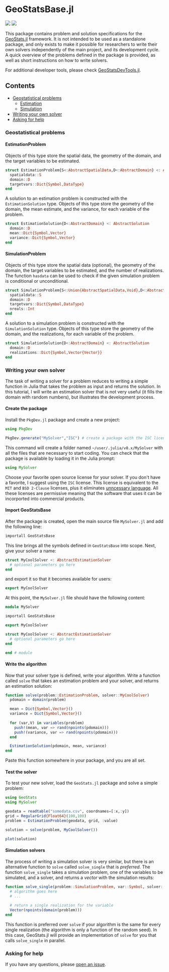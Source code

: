 # GeoStatsBase.jl

[![][travis-img]][travis-url] [![][julia-pkg-img]][julia-pkg-url]

This package contains problem and solution specifications for the
[GeoStats.jl](https://github.com/juliohm/GeoStats.jl) framework.
It is not intended to be used as a standalone package, and only
exists to make it possible for researchers to write their own
solvers independently of the main project, and its development cycle.
A quick overview of the problems defined in the package is provided,
as well as short instructions on how to write solvers.

For additional developer tools, please check
[GeoStatsDevTools.jl](https://github.com/juliohm/GeoStatsDevTools.jl).

## Contents

- [Geostatistical problems](#geostatistical-problems)
  - [Estimation](#estimationproblem)
  - [Simulation](#simulationproblem)
- [Writing your own solver](#writing-your-own-solver)
- [Asking for help](#asking-for-help)

### Geostatistical problems

#### EstimationProblem

Objects of this type store the spatial data, the geometry of the domain, and the target
variables to be estimated.

```julia
struct EstimationProblem{S<:AbstractSpatialData,D<:AbstractDomain} <: AbstractProblem
  spatialdata::S
  domain::D
  targetvars::Dict{Symbol,DataType}
end
```

A solution to an estimation problem is constructed with the `EstimationSolution` type.
Objects of this type store the geometry of the domain, the mean estimate, and the
variance, for each variable of the problem.

```julia
struct EstimationSolution{D<:AbstractDomain} <: AbstractSolution
  domain::D
  mean::Dict{Symbol,Vector}
  variance::Dict{Symbol,Vector}
end
```

#### SimulationProblem

Objects of this type store the spatial data (optional), the geometry of the domain,
the target variables to be estimated, and the number of realizations. The function
`hasdata` can be used to check if the given simulation problem is conditional or
unconditional.

```julia
struct SimulationProblem{S<:Union{AbstractSpatialData,Void},D<:AbstractDomain} <: AbstractProblem
  spatialdata::S
  domain::D
  targetvars::Dict{Symbol,DataType}
  nreals::Int
end
```

A solution to a simulation problem is constructed with the `SimulationSolution` type.
Objects of this type store the geometry of the domain, and the realizations, for each
variable of the problem.

```julia
struct SimulationSolution{D<:AbstractDomain} <: AbstractSolution
  domain::D
  realizations::Dict{Symbol,Vector{Vector}}
end
```

### Writing your own solver

The task of writing a solver for a problem reduces to writing a simple function in Julia
that takes the problem as input and returns the solution. In this tutorial, I will write
an estimation solver that is not very useful (it fills the domain with random numbers),
but illustrates the development process.

#### Create the package

Install the `PkgDev.jl` package and create a new project:

```julia
using PkgDev

PkgDev.generate("MySolver","ISC") # create a package with the ISC license
```

This command will create a folder named `~/user/.julia/v0.x/MySolver` with all the files
that are necessary to start coding. You can check that the package is available by loading
it in the Julia prompt:

```julia
using MySolver
```

Choose your favorite open source license for your solver. If you don't have a favorite, I
suggest using the `ISC` license. This license is equivalent to the `MIT` and `BSD 2-Clause`
licenses, plus it eliminates [unncessary language](https://en.wikipedia.org/wiki/ISC_license).
All these licenses are permissive meaning that the software that uses it can be incorported
into commercial products.

#### Import GeoStatsBase

After the package is created, open the main source file `MySolver.jl` and add the following
line:

```julia
importall GeoStatsBase
```

This line brings all the symbols defined in `GeoStatsBase` into scope. Next, give your solver
a name:

```julia
struct MyCoolSolver <: AbstractEstimationSolver
  # optional parameters go here
end
```

and export it so that it becomes available for users:

```julia
export MyCoolSolver
```

At this point, the `MySolver.jl` file should have the following content:

```julia
module MySolver

importall GeoStatsBase

export MyCoolSolver

struct MyCoolSolver <: AbstractEstimationSolver
  # optional parameters go here
end

end # module
```

#### Write the algorithm

Now that your solver type is defined, write your algorithm. Write a function called `solve`
that takes an estimation problem and your solver, and returns an estimation solution:

```julia
function solve(problem::EstimationProblem, solver::MyCoolSolver)
  pdomain = domain(problem)

  mean = Dict{Symbol,Vector}()
  variance = Dict{Symbol,Vector}()
  
  for (var,V) in variables(problem)
    push!(mean, var => rand(npoints(pdomain)))
    push!(variance, var => rand(npoints(pdomain)))
  end

  EstimationSolution(pdomain, mean, variance)
end
```

Paste this function somewhere in your package, and you are all set.

#### Test the solver

To test your new solver, load the `GeoStats.jl` package and solve a simple problem:

```julia
using GeoStats
using MySolver

geodata = readtable("somedata.csv", coordnames=[:x,:y])
grid = RegularGrid{Float64}(100,100)
problem = EstimationProblem(geodata, grid, :value)

solution = solve(problem, MyCoolSolver())

plot(solution)
```

#### Simulation solvers

The process of writing a simulation solver is very similar, but there is an alternative function
to `solve` called `solve_single` that is *preferred*. The function `solve_single` takes a simulation
problem, one of the variables to be simulated, and a solver, and returns a *vector* with the simulation
results:

```julia
function solve_single(problem::SimulationProblem, var::Symbol, solver::MySimSolver)
  # algorithm goes here
  # ...
  
  # return a single realization for the variable
  Vector(npoints(domain(problem)))
end
```

This function is preferred over `solve` if your algorithm is the same for every single realization
(the algorithm is only a function of the random seed). In this case, GeoStats.jl will provide an
implementation of `solve` for you that calls `solve_single` in parallel.

### Asking for help

If you have any questions, please [open an issue](https://github.com/juliohm/GeoStatsBase.jl/issues).

[travis-img]: https://travis-ci.org/juliohm/GeoStatsBase.jl.svg?branch=master
[travis-url]: https://travis-ci.org/juliohm/GeoStatsBase.jl

[julia-pkg-img]: http://pkg.julialang.org/badges/GeoStatsBase_0.6.svg
[julia-pkg-url]: http://pkg.julialang.org/?pkg=GeoStatsBase
